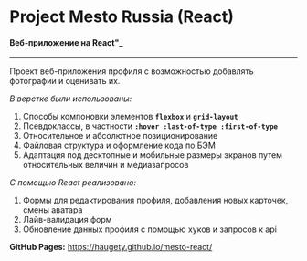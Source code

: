 # **Project Mesto Russia (React)**
#### **Веб-приложение на React"_**
----
Проект веб-приложения профиля с возможностью добавлять фотографии и оценивать их.

_В верстке были использованы:_
1. Способы компоновки элементов **```flexbox```** и **```grid-layout```**
2. Псевдоклассы, в частности **```:hover :last-of-type :first-of-type```**
3. Относительное и абсолютное позиционирование
4. Файловая структура и оформление кода по БЭМ
5. Адаптация под десктопные и мобильные размеры экранов путем относительных величин и медиазапросов

_С помощью React реализовано:_
1. Формы для редактирования профиля, добавления новых карточек, смены аватара
2. Лайв-валидация форм
3. Обновление данных профиля с помощью хуков и запросов к api

**GitHub Pages:** https://haugety.github.io/mesto-react/
